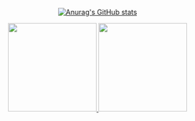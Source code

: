 

<div align="center">
  <a href="https://github.com/jesieldotdev">

![Anurag's GitHub stats](https://github-readme-stats.vercel.app/api?username=anuraghazra&show_icons=true&theme=dark)

  <img height="180em" src="https://github-readme-stats.vercel.app/api?username=jesieldotdev"/>

  <img height="180em" src="https://github-readme-stats.vercel.app/api/top-langs/?username=jesieldotdev"/>
</div>



  
